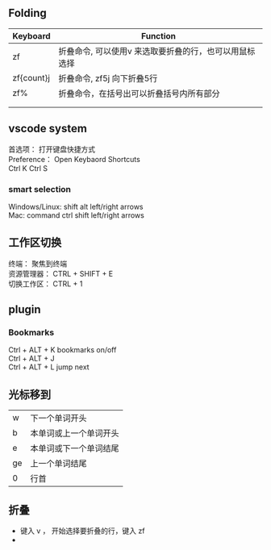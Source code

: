 ## Folding
|    Keyboard         |   Function                                                        |
|---------------------|-------------------------------------------------------------------|
|      zf             | 折叠命令, 可以使用v 来选取要折叠的行，也可以用鼠标选择                |
|      zf{count}j     | 折叠命令, zf5j 向下折叠5行                                         |
|      zf%            | 折叠命令，在括号出可以折叠括号内所有部分                             |
|                 |             |
|                |                     |


## vscode system  
首选项： 打开键盘快捷方式  
Preference： Open Keybaord Shortcuts  
Ctrl K  Ctrl  S


### smart selection
Windows/Linux:  shift alt left/right arrows  
Mac:            command ctrl shift left/right arrows



## 工作区切换
终端： 聚焦到终端        
资源管理器：             CTRL + SHIFT + E  
切换工作区：             CTRL + 1  


## plugin

### Bookmarks
Ctrl + ALT +  K    bookmarks on/off  
Ctrl + ALT +  J  
Ctrl + ALT +  L    jump next

## 光标移到

|              |                          |
|--------------|--------------------------|
|      w       | 下一个单词开头            |
|      b       | 本单词或上一个单词开头     |
|      e       | 本单词或下一个单词结尾     |
|      ge      | 上一个单词结尾            |
|      0       | 行首                     |


## 折叠
- 键入 v ， 开始选择要折叠的行，键入 zf
- 
